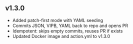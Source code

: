 
## v1.3.0
* Added patch-first mode with YAML seeding
* Commits JSON, VIPB, YAML back to repo and opens PR
* Idempotent: skips empty commits, reuses PR if exists
* Updated Docker image and action.yml to v1.3.0
